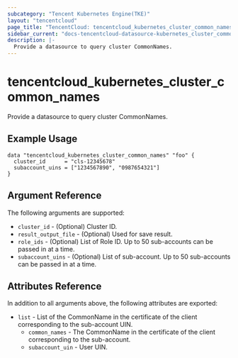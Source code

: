 ```yaml
---
subcategory: "Tencent Kubernetes Engine(TKE)"
layout: "tencentcloud"
page_title: "TencentCloud: tencentcloud_kubernetes_cluster_common_names"
sidebar_current: "docs-tencentcloud-datasource-kubernetes_cluster_common_names"
description: |-
  Provide a datasource to query cluster CommonNames.
---
```


# tencentcloud_kubernetes_cluster_common_names

Provide a datasource to query cluster CommonNames.

## Example Usage

```hcl
data "tencentcloud_kubernetes_cluster_common_names" "foo" {
  cluster_id      = "cls-12345678"
  subaccount_uins = ["1234567890", "0987654321"]
}
```

## Argument Reference

The following arguments are supported:

* `cluster_id` - (Optional) Cluster ID.
* `result_output_file` - (Optional) Used for save result.
* `role_ids` - (Optional) List of Role ID. Up to 50 sub-accounts can be passed in at a time.
* `subaccount_uins` - (Optional) List of sub-account. Up to 50 sub-accounts can be passed in at a time.

## Attributes Reference

In addition to all arguments above, the following attributes are exported:

* `list` - List of the CommonName in the certificate of the client corresponding to the sub-account UIN.
  * `common_names` - The CommonName in the certificate of the client corresponding to the sub-account.
  * `subaccount_uin` - User UIN.


